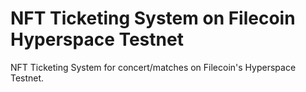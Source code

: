 # NFT Ticketing System on Filecoin Hyperspace Testnet
NFT Ticketing System for concert/matches on Filecoin's Hyperspace Testnet.

